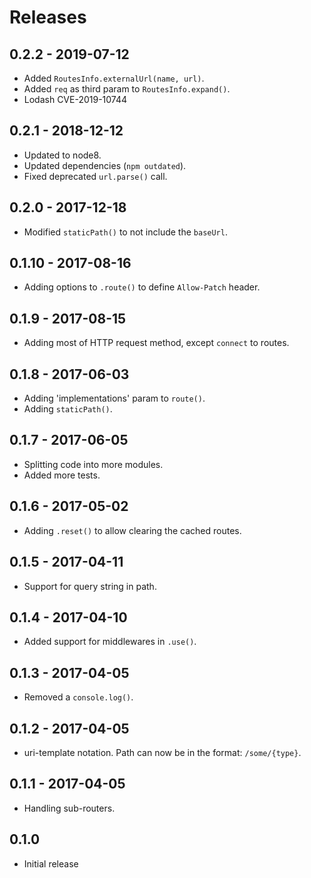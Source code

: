 # Releases

## 0.2.2 - 2019-07-12

- Added `RoutesInfo.externalUrl(name, url)`.
- Added `req` as third param to `RoutesInfo.expand()`.
- Lodash CVE-2019-10744

## 0.2.1 - 2018-12-12

- Updated to node8.
- Updated dependencies (`npm outdated`).
- Fixed deprecated `url.parse()` call.


## 0.2.0 - 2017-12-18

- Modified `staticPath()` to not include the `baseUrl`.

## 0.1.10 - 2017-08-16

- Adding options to `.route()` to define `Allow-Patch` header.

## 0.1.9 - 2017-08-15

- Adding most of HTTP request method, except `connect` to routes.

## 0.1.8 - 2017-06-03

- Adding 'implementations' param to `route()`.
- Adding `staticPath()`.

## 0.1.7 - 2017-06-05

- Splitting code into more modules.
- Added more tests.

## 0.1.6 - 2017-05-02

- Adding `.reset()` to allow clearing the cached routes.

## 0.1.5 - 2017-04-11

- Support for query string in path.

## 0.1.4 - 2017-04-10

- Added support for middlewares in `.use()`.

## 0.1.3 - 2017-04-05

- Removed a `console.log()`.

## 0.1.2 - 2017-04-05

- uri-template notation. Path can now be in the format: `/some/{type}`.

## 0.1.1 - 2017-04-05

- Handling sub-routers.

## 0.1.0

- Initial release
